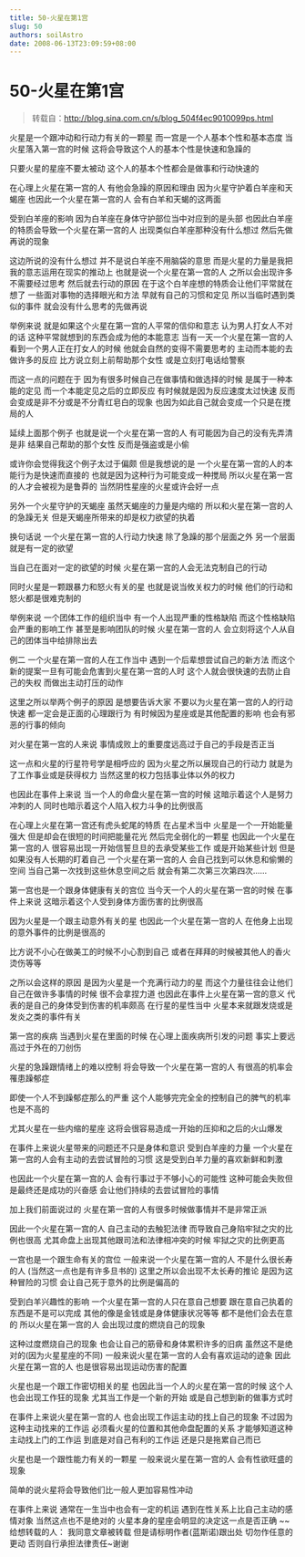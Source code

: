 ```yaml
---
title: 50-火星在第1宫
slug: 50
authors: soilAstro
date: 2008-06-13T23:09:59+08:00
---
```

# 50-火星在第1宫

> 转载自：http://blog.sina.com.cn/s/blog_504f4ec9010099ps.html


火星是一个跟冲动和行动力有关的一颗星
而一宫是一个人基本个性和基本态度
当火星落入第一宫的时候
这将会导致这个人的基本个性是快速和急躁的

只要火星的星座不要太被动
这个人的基本个性都会是做事和行动快速的

在心理上火星在第一宫的人
有他会急躁的原因和理由
因为火星守护着白羊座和天蝎座
也因此一个火星在第一宫的人
会有白羊和天蝎的这两面

受到白羊座的影响
因为白羊座在身体守护部位当中对应到的是头部
也因此白羊座的特质会导致一个火星在第一宫的人
出现类似白羊座那种没有什么想过
然后先做再说的现象

这边所说的没有什么想过
并不是说白羊座不用脑袋的意思
而是火星的力量是我把我的意志运用在现实的推动上
也就是说一个火星在第一宫的人
之所以会出现许多不需要经过思考
然后就去行动的原因
在于这个白羊座想的特质会让他们平常就在想了
一些面对事物的选择眼光和方法
早就有自己的习惯和定见
所以当临时遇到类似的事件
就会没有什么思考的先做再说

举例来说
就是如果这个火星在第一宫的人平常的信仰和意志
认为男人打女人不对的话
这种平常就想到的东西会成为他的本能意志
当有一天一个火星在第一宫的人
看到一个男人正在打女人的时候
他就会自然的变得不需要思考的
主动而本能的去做许多的反应
比方说立刻上前帮助那个女性
或是立刻打电话给警察

而这一点的问题在于
因为有很多时候自己在做事情和做选择的时候
是属于一种本能的定见
而一个本能定见之后的立即反应
有时候就是因为反应速度太过快速
反而会变成是非不分或是不分青红皂白的现象
也因为如此自己就会变成一个只是在搅局的人

延续上面那个例子
也就是说一个火星在第一宫的人
有可能因为自己的没有先弄清是非
结果自己帮助的那个女性
反而是强盗或是小偷

或许你会觉得我这个例子太过于偏颇
但是我想说的是
一个火星在第一宫的人的本能行为是快速而直接的
也就是因为这种行为可能变成一种搅局
所以火星在第一宫的人才会被视为是鲁莽的
当然阴性星座的火星或许会好一点

另外一个火星守护的天蝎座
虽然天蝎座的力量是内缩的
所以和火星在第一宫的人的急躁无关
但是天蝎座所带来的却是权力欲望的执着

换句话说
一个火星在第一宫的人行动力快速
除了急躁的那个层面之外
另一个层面就是有一定的欲望

当自己在面对一定的欲望的时候
火星在第一宫的人会无法克制自己的行动

同时火星是一颗跟暴力和怒火有关的星
也就是说当攸关权力的时候
他们的行动和怒火都是很难克制的

举例来说
一个团体工作的组织当中
有一个人出现严重的性格缺陷
而这个性格缺陷会严重的影响工作
甚至是影响团队的时候
火星在第一宫的人
会立刻将这个人从自己的团体当中给排除出去

例二
一个火星在第一宫的人在工作当中
遇到一个后辈想尝试自己的新方法
而这个新的提案一旦有可能会危害到火星在第一宫的人时
这个人就会很快速的去防止自己的失权
而做出主动打压的动作

这里之所以举两个例子的原因
是想要告诉大家
不要以为火星在第一宫的人的行动快速
都一定会是正面的心理跟行为
有时候因为星座或是其他配置的影响
也会有邪恶的行事的倾向

对火星在第一宫的人来说
事情成败上的重要度远高过于自己的手段是否正当

这一点和火星的行星符号学是相呼应的
因为火星之所以展现自己的行动力
就是为了工作事业或是获得权力
当然这里的权力包括事业体以外的权力

也因此在事件上来说
当一个人的命盘火星在第一宫的时候
这暗示着这个人是努力冲刺的人
同时也暗示着这个人陷入权力斗争的比例很高

在心理上火星在第一宫还有虎头蛇尾的特质
在占星术当中
火星是一个一开始能量强大
但是却会在很短的时间把能量花光
然后完全弱化的一颗星
也因此一个火星在第一宫的人
很容易出现一开始信誓旦旦的去承受某些工作
或是开始某些计划
但是如果没有人长期的盯着自己
一个火星在第一宫的人
会自己找到可以休息和偷懒的空间
当自己第一次找到这些休息空间之后
就会有第二次第三次第四次……

第一宫也是一个跟身体健康有关的宫位
当今天一个人的火星在第一宫的时候
在事件上来说
这暗示着这个人受到身体方面伤害的比例很高

因为火星是一个跟主动意外有关的星
也因此一个火星在第一宫的人
在他身上出现的意外事件的比例是很高的

比方说不小心在做美工的时候不小心割到自己
或者在拜拜的时候被其他人的香火烫伤等等

之所以会这样的原因
是因为火星是一个充满行动力的星
而这个力量往往会让他们自己在做许多事情的时候
很不会拿捏力道
也因此在事件上火星在第一宫的意义
代表的是自己的身体受到伤害的机率颇高
在行星的星性当中
火星本来就跟发烧或是发炎之类的事件有关

第一宫的疾病
当遇到火星在里面的时候
在心理上面疾病所引发的问题
事实上要远高过于外在的刀创伤

火星的急躁跟情绪上的难以控制
将会导致一个火星在第一宫的人
有很高的机率会罹患躁郁症

即使一个人不到躁郁症那么的严重
这个人能够完完全全的控制自己的脾气的机率也是不高的

尤其火星在一些内缩的星座
这将会很容易造成一开始的压抑和之后的火山爆发

在事件上来说火星带来的问题还不只是身体和意识
受到白羊座的力量
一个火星在第一宫的人会有主动的去尝试冒险的习惯
这是受到白羊力量的喜欢新鲜和刺激

也因此一个火星在第一宫的人
会有行事过于不够小心的可能性
这种可能会失败但是最终还是成功的兴奋感
会让他们持续的去尝试冒险的事情

加上我们前面说过的
火星在第一宫的人有很多时候做事情并不是非常正派

因此一个火星在第一宫的人
自己主动的去触犯法律
而导致自己身陷牢狱之灾的比例也很高
尤其命盘上出现其他跟司法和法律相冲突的时候
牢狱之灾的比例更高

一宫也是一个跟生命有关的宫位
一般来说一个火星在第一宫的人
不是什么很长寿的人
(当然这一点也是有许多旦书的)
这里之所以会出现不太长寿的推论
是因为这种冒险的习惯
会让自己死于意外的比例是偏高的

受到白羊兴趣性的影响
一个火星在第一宫的人只在意自己想要
跟在意自己执着的东西是不是可以完成
其他的像是金钱或是身体健康状况等等
都不是他们会去在意的
所以火星在第一宫的人
会出现过度的燃烧自己的现象

这种过度燃烧自己的现象
也会让自己的筋骨和身体累积许多的旧病
虽然这不是绝对的(因为火星星座的不同)
一般来说火星在第一宫的人会有喜欢运动的迹象
因此火星在第一宫的人
也是很容易出现运动伤害的配置

火星也是一个跟工作密切相关的星
也因此当一个人的火星在第一宫的时候
这个人也会出现工作狂的现象
尤其当工作是一个新的开始
或是自己想到新的做事方式时

在事件上来说火星在第一宫的人
也会出现工作运主动的找上自己的现象
不过因为这种主动找来的工作运
必须看火星的位置和其他命盘配置的关系
才能够知道这种主动找上门的工作运
到底是对自己有利的工作运
还是只是拖累自己而已

火星也是一个跟性能力有关的一颗星
一般来说火星在第一宫的人
会有性欲旺盛的现象

简单的说火星将会导致他们比一般人更加容易性冲动

在事件上来说
通常在一生当中也会有一定的机运
遇到在性关系上比自己主动的感情对象
当然这点也不是绝对的
火星本身的星座会明显的决定这一点是否正确
~~
给想转载的人：
我同意文章被转载
但是请标明作者(蓝斯诺)跟出处
切勿作任意的更动
否则自行承担法律责任~谢谢


  